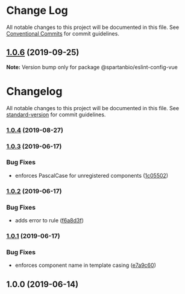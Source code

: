 # Change Log

All notable changes to this project will be documented in this file.
See [Conventional Commits](https://conventionalcommits.org) for commit guidelines.

## [1.0.6](https://gitlab.com/spartanbio-ux/code-styles/compare/@spartanbio/eslint-config-vue@1.0.5...@spartanbio/eslint-config-vue@1.0.6) (2019-09-25)

**Note:** Version bump only for package @spartanbio/eslint-config-vue





# Changelog

All notable changes to this project will be documented in this file. See [standard-version](https://github.com/conventional-changelog/standard-version) for commit guidelines.

### [1.0.4](https://gitlab.com/spartanbio-ux/eslint-config-vue/compare/v1.0.3...v1.0.4) (2019-08-27)

### [1.0.3](https://gitlab.com/spartanbio-ux/eslint-config-vue/compare/v1.0.2...v1.0.3) (2019-06-17)


### Bug Fixes

* enforces PascalCase for unregistered components ([1c05502](https://gitlab.com/spartanbio-ux/eslint-config-vue/commit/1c05502))



### [1.0.2](https://gitlab.com/spartanbio-ux/eslint-config-vue/compare/v1.0.1...v1.0.2) (2019-06-17)


### Bug Fixes

* adds error to rule ([f6a8d3f](https://gitlab.com/spartanbio-ux/eslint-config-vue/commit/f6a8d3f))



### [1.0.1](https://gitlab.com/spartanbio-ux/eslint-config-vue/compare/v1.0.0...v1.0.1) (2019-06-17)


### Bug Fixes

* enforces component name in template casing ([e7a9c60](https://gitlab.com/spartanbio-ux/eslint-config-vue/commit/e7a9c60))



## 1.0.0 (2019-06-14)
